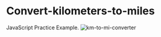 # Convert-kilometers-to-miles
JavaScript Practice Example.
![km-to-mi-converter](https://github.com/adibmansuri511/Convert-kilometers-to-miles/assets/135020831/56f56124-3eb9-404e-a453-c77ee078c8c6)
